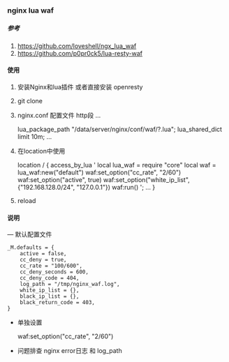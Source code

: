 ### nginx lua waf

##### 参考
1. https://github.com/loveshell/ngx_lua_waf
2. https://github.com/p0pr0ck5/lua-resty-waf


#### 使用
1. 安装Nginx和lua插件 或者直接安装 openresty
2. git clone 
3. nginx.conf 配置文件
    http段
    ...
    
    lua_package_path "/data/server/nginx/conf/waf/?.lua";
        lua_shared_dict limit 10m;
    ...
    
4. 在location中使用

    location / {
        access_by_lua '
            local lua_waf = require "core"
            local waf = lua_waf:new("default")
            waf:set_option("cc_rate", "2/60")
            waf:set_option("active", true)
            waf:set_option("white_ip_list", {"192.168.128.0/24", "127.0.0.1"})
            waf:run()
        ';
        ...
    }

5. reload

#### 说明
— 默认配置文件

    _M.defaults = {
        active = false,
        cc_deny = true,
        cc_rate = "100/600",
        cc_deny_seconds = 600,
        cc_deny_code = 404,
        log_path = "/tmp/nginx_waf.log",
        white_ip_list = {},
        black_ip_list = {},
        black_return_code = 403,
    }
    
- 单独设置

   waf:set_option("cc_rate", "2/60") 
   
- 问题排查
    nginx error日志 和 log_path
    